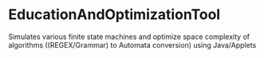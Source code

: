 # EducationAndOptimizationTool
Simulates various finite state machines and optimize space complexity of algorithms ((REGEX/Grammar) to Automata conversion) using Java/Applets
